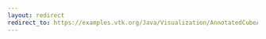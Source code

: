 ```yaml
---
layout: redirect
redirect_to: https://examples.vtk.org/Java/Visualization/AnnotatedCubeActor/
---
```

